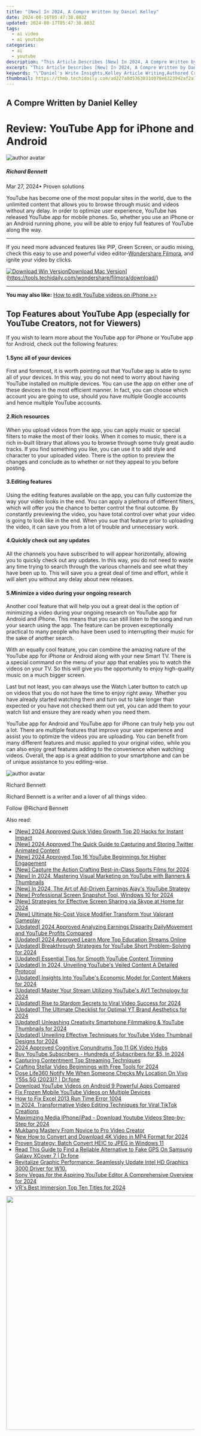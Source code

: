 ```yaml
---
title: "[New] In 2024, A Compre Written by Daniel Kelley"
date: 2024-08-16T05:47:38.803Z
updated: 2024-08-17T05:47:38.803Z
tags:
  - ai video
  - ai youtube
categories:
  - ai
  - youtube
description: "This Article Describes [New] In 2024, A Compre Written by Daniel Kelley"
excerpt: "This Article Describes [New] In 2024, A Compre Written by Daniel Kelley"
keywords: "\"Daniel's Write Insights,Kelley Article Writing,Authored Creative Content,Prose Expertise: Kelley,Literary Composition by DK,Dancer of Words in Text,Masterful Written Pieces\""
thumbnail: https://thmb.techidaily.com/ad227a8d5363831d078e6323942af2a72809395f7bf85c351306cae77a65bd05.jpg
---
```


## A Compre Written by Daniel Kelley

# Review: YouTube App for iPhone and Android

![author avatar](https://images.wondershare.com/filmora/article-images/richard-bennett.jpg)

##### Richard Bennett

 Mar 27, 2024• Proven solutions

 YouTube has become one of the most popular sites in the world, due to the unlimited content that allows you to browse through music and videos without any delay. In order to optimize user experience, YouTube has released YouTube app for mobile phones. So, whether you use an iPhone or an Android running phone, you will be able to enjoy full features of YouTube along the way.

---

 If you need more advanced features like PIP, Green Screen, or audio mixing, check this easy to use and powerful video editor-[Wondershare Filmora](https://tools.techidaily.com/wondershare/filmora/download/), and ignite your video by clicks.

[![Download Win Version](https://images.wondershare.com/filmora/guide/download-btn-win.jpg)](https://tools.techidaily.com/wondershare/filmora/download/)[Download Mac Version](https://images.wondershare.com/filmora/guide/download-btn-mac.jpg)](https://tools.techidaily.com/wondershare/filmora/download/)

---

**You may also like:** [How to edit YouTube videos on iPhone >>](https://tools.techidaily.com/wondershare/filmora/download/)

## Top Features about YouTube App (especially for YouTube Creators, not for Viewers)

 If you wish to learn more about the YouTube app for iPhone or YouTube app for Android, check out the following features:

#### 1.Sync all of your devices

 First and foremost, it is worth pointing out that YouTube app is able to sync all of your devices. In this way, you do not need to worry about having YouTube installed on multiple devices. You can use the app on either one of these devices in the most efficient manner. In fact, you can choose which account you are going to use, should you have multiple Google accounts and hence multiple YouTube accounts.

#### 2.Rich resources

 When you upload videos from the app, you can apply music or special filters to make the most of their looks. When it comes to music, there is a rich in-built library that allows you to browse through some truly great audio tracks. If you find something you like, you can use it to add style and character to your uploaded video. There is the option to preview the changes and conclude as to whether or not they appeal to you before posting.

#### 3.Editing features

 Using the editing features available on the app, you can fully customize the way your video looks in the end. You can apply a plethora of different filters, which will offer you the chance to better control the final outcome. By constantly previewing the video, you have total control over what your video is going to look like in the end. When you sue that feature prior to uploading the video, it can save you from a lot of trouble and unnecessary work.

#### 4.Quickly check out any updates

 All the channels you have subscribed to will appear horizontally, allowing you to quickly check out any updates. In this way, you do not need to waste any time trying to search through the various channels and see what they have been up to. This will save you a great deal of time and effort, while it will alert you without any delay about new releases.

#### 5.Minimize a video during your ongoing research

 Another cool feature that will help you out a great deal is the option of minimizing a video during your ongoing research on YouTube app for Android and iPhone. This means that you can still listen to the song and run your search using the app. The feature can be proven exceptionally practical to many people who have been used to interrupting their music for the sake of another search.

 With an equally cool feature, you can combine the amazing nature of the YouTube app for iPhone or Android along with your new Smart TV. There is a special command on the menu of your app that enables you to watch the videos on your TV. So this will give you the opportunity to enjoy high-quality music on a much bigger screen.

 Last but not least, you can always use the Watch Later button to catch up on videos that you do not have the time to enjoy right away. Whether you have already started watching them and turn out to take longer than expected or you have not checked them out yet, you can add them to your watch list and ensure they are ready when you need them.

 YouTube app for Android and YouTube app for iPhone can truly help you out a lot. There are multiple features that improve your user experience and assist you to optimize the videos you are uploading. You can benefit from many different features and music applied to your original video, while you can also enjoy great features adding to the convenience when watching videos. Overall, the app is a great addition to your smartphone and can be of unique assistance to you editing-wise.

![author avatar](https://images.wondershare.com/filmora/article-images/richard-bennett.jpg)

Richard Bennett

Richard Bennett is a writer and a lover of all things video.

Follow @Richard Bennett


<ins class="adsbygoogle"
     style="display:block"
     data-ad-format="autorelaxed"
     data-ad-client="ca-pub-7571918770474297"
     data-ad-slot="1223367746"></ins>



<ins class="adsbygoogle"
     style="display:block"
     data-ad-client="ca-pub-7571918770474297"
     data-ad-slot="8358498916"
     data-ad-format="auto"
     data-full-width-responsive="true"></ins>

<span class="atpl-alsoreadstyle">Also read:</span>
<div><ul>
<li><a href="https://youtube-blog.techidaily.com/024-approved-quick-video-growth-top-20-hacks-for-instant-impact/"><u>[New] 2024 Approved  Quick Video Growth  Top 20 Hacks for Instant Impact</u></a></li>
<li><a href="https://twitter-videos.techidaily.com/new-2024-approved-the-quick-guide-to-capturing-and-storing-twitter-animated-content/"><u>[New] 2024 Approved  The Quick Guide to Capturing and Storing Twitter Animated Content</u></a></li>
<li><a href="https://youtube-blog.techidaily.com/024-approved-top-16-youtube-beginnings-for-higher-engagement/"><u>[New] 2024 Approved  Top 16 YouTube Beginnings for Higher Engagement</u></a></li>
<li><a href="https://youtube-lab.techidaily.com/apture-the-action-crafting-best-in-class-sports-films-for-2024/"><u>[New] Capture the Action  Crafting Best-in-Class Sports Films for 2024</u></a></li>
<li><a href="https://youtube-blog.techidaily.com/n-2024-mastering-visual-marketing-on-youtube-with-banners-and-thumbnails/"><u>[New] In 2024, Mastering Visual Marketing on YouTube with Banners & Thumbnails</u></a></li>
<li><a href="https://youtube-blog.techidaily.com/n-2024-the-art-of-ad-driven-earnings-ajays-youtube-strategy/"><u>[New] In 2024, The Art of Ad-Driven Earnings  Ajay's YouTube Strategy</u></a></li>
<li><a href="https://digital-screen-recording.techidaily.com/new-professional-screen-snapshot-tool-windows-10-for-2024/"><u>[New] Professional Screen Snapshot Tool, Windows 10 for 2024</u></a></li>
<li><a href="https://screen-mirroring-recording.techidaily.com/new-strategies-for-effective-screen-sharing-via-skype-at-home-for-2024/"><u>[New] Strategies for Effective Screen Sharing via Skype at Home for 2024</u></a></li>
<li><a href="https://fox-boxes.techidaily.com/new-ultimate-no-cost-voice-modifier-transform-your-valorant-gameplay/"><u>[New] Ultimate No-Cost Voice Modifier  Transform Your Valorant Gameplay</u></a></li>
<li><a href="https://youtube-blog.techidaily.com/ed-2024-approved-analyzing-earnings-disparity-dailymovement-and-youtube-profits-compared/"><u>[Updated] 2024 Approved  Analyzing Earnings Disparity  DailyMovement and YouTube Profits Compared</u></a></li>
<li><a href="https://youtube-blog.techidaily.com/ed-2024-approved-learn-more-top-education-streams-online/"><u>[Updated] 2024 Approved  Learn More  Top Education Streams Online</u></a></li>
<li><a href="https://youtube-blog.techidaily.com/ed-breakthrough-strategies-for-youtube-short-problem-solving-for-2024/"><u>[Updated] Breakthrough Strategies for YouTube Short Problem-Solving for 2024</u></a></li>
<li><a href="https://youtube-blog.techidaily.com/ed-essential-tips-for-smooth-youtube-content-trimming/"><u>[Updated] Essential Tips for Smooth YouTube Content Trimming</u></a></li>
<li><a href="https://youtube-blog.techidaily.com/ed-in-2024-unveiling-youtubes-veiled-content-a-detailed-protocol/"><u>[Updated] In 2024, Unveiling YouTube's Veiled Content  A Detailed Protocol</u></a></li>
<li><a href="https://youtube-blog.techidaily.com/ed-insights-into-youtubes-economic-model-for-content-makers-for-2024/"><u>[Updated] Insights Into YouTube's Economic Model for Content Makers for 2024</u></a></li>
<li><a href="https://youtube-blog.techidaily.com/ed-master-your-stream-utilizing-youtubes-av1-technology-for-2024/"><u>[Updated] Master Your Stream  Utilizing YouTube's AV1 Technology for 2024</u></a></li>
<li><a href="https://youtube-blog.techidaily.com/ed-rise-to-stardom-secrets-to-viral-video-success-for-2024/"><u>[Updated] Rise to Stardom  Secrets to Viral Video Success for 2024</u></a></li>
<li><a href="https://youtube-blog.techidaily.com/ed-the-ultimate-checklist-for-optimal-yt-brand-aesthetics-for-2024/"><u>[Updated] The Ultimate Checklist for Optimal YT Brand Aesthetics for 2024</u></a></li>
<li><a href="https://youtube-blog.techidaily.com/ed-unleashing-creativity-smartphone-filmmaking-and-youtube-thumbnails-for-2024/"><u>[Updated] Unleashing Creativity  Smartphone Filmmaking & YouTube Thumbnails for 2024</u></a></li>
<li><a href="https://youtube-blog.techidaily.com/ed-unveiling-effective-techniques-for-youtube-video-thumbnail-designs-for-2024/"><u>[Updated] Unveiling Effective Techniques for YouTube Video Thumbnail Designs for 2024</u></a></li>
<li><a href="https://fox-cloud.techidaily.com/2024-approved-cognitive-conundrums-top-11-gk-video-hubs/"><u>2024 Approved  Cognitive Conundrums  Top 11 GK Video Hubs</u></a></li>
<li><a href="https://youtube-blog.techidaily.com/outube-subscribers-hundreds-of-subscribers-for-5-in-2024/"><u>Buy YouTube Subscribers - Hundreds of Subscribers for $5, In 2024</u></a></li>
<li><a href="https://visual-screen-recording.techidaily.com/capturing-contentment-top-streaming-techniques/"><u>Capturing Contentment  Top Streaming Techniques</u></a></li>
<li><a href="https://youtube-blog.techidaily.com/ing-stellar-video-beginnings-with-free-tools-for-2024/"><u>Crafting Stellar Video Beginnings with Free Tools for 2024</u></a></li>
<li><a href="https://fake-location.techidaily.com/dose-life360-notify-me-when-someone-checks-my-location-on-vivo-y55s-5g-2023-drfone-by-drfone-virtual-android/"><u>Dose Life360 Notify Me When Someone Checks My Location On Vivo Y55s 5G (2023)? | Dr.fone</u></a></li>
<li><a href="https://youtube-blog.techidaily.com/oad-youtube-videos-on-android-9-powerful-apps-compared/"><u>Download YouTube Videos on Android  9 Powerful Apps Compared</u></a></li>
<li><a href="https://facebook-video-content.techidaily.com/fix-frozen-mobile-youtube-videos-on-multiple-devices/"><u>Fix Frozen Mobile YouTube Videos on Multiple Devices</u></a></li>
<li><a href="https://blog-min.techidaily.com/how-to-fix-excel-2013-run-time-error-1004-by-stellar-guide/"><u>How to Fix Excel 2013 Run Time Error 1004</u></a></li>
<li><a href="https://some-guidance.techidaily.com/in-2024-transformative-video-editing-techniques-for-viral-tiktok-creations/"><u>In 2024, Transformative Video Editing Techniques for Viral TikTok Creations</u></a></li>
<li><a href="https://youtube-blog.techidaily.com/izing-media-iphoneipad-download-youtube-videos-step-by-step-for-2024/"><u>Maximizing Media  IPhone/iPad - Download Youtube Videos Step-by-Step for 2024</u></a></li>
<li><a href="https://youtube-blog.techidaily.com/ng-mastery-from-novice-to-pro-video-creator/"><u>Mukbang Mastery  From Novice to Pro Video Creator</u></a></li>
<li><a href="https://video-content-creator.techidaily.com/new-how-to-convert-and-download-4k-video-in-mp4-format-for-2024/"><u>New How to Convert and Download 4K Video in MP4 Format for 2024</u></a></li>
<li><a href="https://win11.techidaily.com/proven-strategy-batch-convert-heic-to-jpeg-in-windows-11/"><u>Proven Strategy: Batch Convert HEIC to JPEG in Windows 11</u></a></li>
<li><a href="https://fake-location.techidaily.com/read-this-guide-to-find-a-reliable-alternative-to-fake-gps-on-samsung-galaxy-xcover-7-drfone-by-drfone-virtual-android/"><u>Read This Guide to Find a Reliable Alternative to Fake GPS On Samsung Galaxy XCover 7 | Dr.fone</u></a></li>
<li><a href="https://network-issues.techidaily.com/revitalize-graphic-performance-seamlessly-update-intel-hd-graphics-3000-driver-for-w10/"><u>Revitalize Graphic Performance: Seamlessly Update Intel HD Graphics 3000 Driver for W10.</u></a></li>
<li><a href="https://youtube-blog.techidaily.com/vegas-for-the-aspiring-youtube-editor-a-comprehensive-overview-for-2024/"><u>Sony Vegas for the Aspiring YouTube Editor  A Comprehensive Overview for 2024</u></a></li>
<li><a href="https://youtube-blog.techidaily.com/est-immersion-top-ten-titles-for-2024/"><u>VR's Best Immersion  Top Ten Titles for 2024</u></a></li>
</ul></div>

<!-- affiliate ads begin -->
<a href="https://electronicx.pxf.io/c/5597632/1872496/14483" target="_top" id="1872496"><img src="//a.impactradius-go.com/display-ad/14483-1872496" border="0" alt="" width="750" height="625"/></a><img height="0" width="0" src="https://imp.pxf.io/i/5597632/1872496/14483" style="position:absolute;visibility:hidden;" border="0" />
<!-- affiliate ads end -->